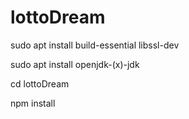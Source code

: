 # lottoDream

sudo apt install build-essential libssl-dev

sudo apt install openjdk-(x)-jdk

cd lottoDream

npm install
